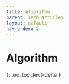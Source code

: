 ```yaml
---
title: Algorithm
parent: Tech Articles
layout: default
nav_order: 2
---
```


# Algorithm

{: .no_toc .text-delta }
